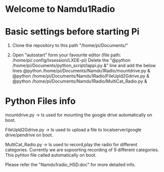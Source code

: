 #  Welcome to Namdu1Radio 

# Basic settings before starting Pi
1. Clone the repository to this path "/home/pi/Documents/"

2. Open "autostart" form your favourite editor (file path: /home/pi/.config/lxsession/LXDE-pi)
   Delete the "@python /home/pi/Documents/python_script/lappi.py &" line and add the below lines
   @python /home/pi/Documents/Namdu1Radio/mountdrive.py &
   @python /home/pi/Documents/Namdu1Radio/FileUpld2Gdrive.py &
   @python /home/pi/Documents/Namdu1Radio/MultiCat_Radio.py &
   
# Python Files info 
  mountdrive.py -> Is used for mounting the google drive automatically on boot.
  
  FileUpld2Gdrive.py -> Is used to upload a file to localserver/google drive/pendrive on boot.
  
  MultiCat_Radio.py -> Is used to record,play the radio for different categories. Currently we are supoorting recording of 9 different categories. This pyhton file called   automatically on boot.
  
Please refer the "Namdu1radio_HSD.doc" for more detailed info.
